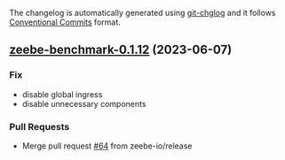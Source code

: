 The changelog is automatically generated using [git-chglog](https://github.com/git-chglog/git-chglog)
and it follows [Conventional Commits](https://www.conventionalcommits.org/en/v1.0.0/) format.


<a name="zeebe-benchmark-0.1.12"></a>
## [zeebe-benchmark-0.1.12](https://github.com/camunda/camunda-platform-helm/compare/zeebe-benchmark-0.1.11...zeebe-benchmark-0.1.12) (2023-06-07)

### Fix

* disable global ingress
* disable unnecessary components

### Pull Requests

* Merge pull request [#64](https://github.com/camunda/camunda-platform-helm/issues/64) from zeebe-io/release

